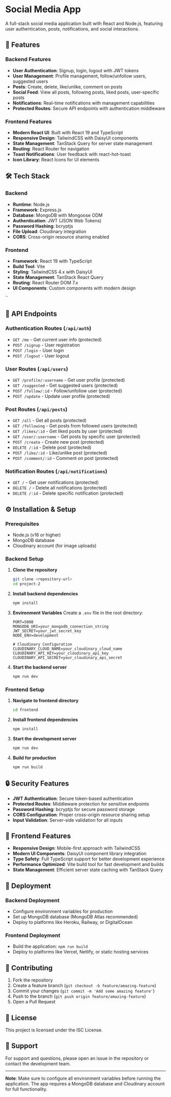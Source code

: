 
# Social Media App

A full-stack social media application built with React and Node.js, featuring user authentication, posts, notifications, and social interactions.

## 🚀 Features

### Backend Features

-   **User Authentication**: Signup, login, logout with JWT tokens
-   **User Management**: Profile management, follow/unfollow users, suggested users
-   **Posts**: Create, delete, like/unlike, comment on posts
-   **Social Feed**: View all posts, following posts, liked posts, user-specific posts
-   **Notifications**: Real-time notifications with management capabilities
-   **Protected Routes**: Secure API endpoints with authentication middleware

### Frontend Features

-   **Modern React UI**: Built with React 19 and TypeScript
-   **Responsive Design**: TailwindCSS with DaisyUI components
-   **State Management**: TanStack Query for server state management
-   **Routing**: React Router for navigation
-   **Toast Notifications**: User feedback with react-hot-toast
-   **Icon Library**: React Icons for UI elements

## 🛠️ Tech Stack

### Backend

-   **Runtime**: Node.js
-   **Framework**: Express.js
-   **Database**: MongoDB with Mongoose ODM
-   **Authentication**: JWT (JSON Web Tokens)
-   **Password Hashing**: bcryptjs
-   **File Upload**: Cloudinary integration
-   **CORS**: Cross-origin resource sharing enabled

### Frontend

-   **Framework**: React 19 with TypeScript
-   **Build Tool**: Vite
-   **Styling**: TailwindCSS 4.x with DaisyUI
-   **State Management**: TanStack React Query
-   **Routing**: React Router DOM 7.x
-   **UI Components**: Custom components with modern design


``

## 🔗 API Endpoints

### Authentication Routes (`/api/auth`)

-   `GET /me` - Get current user info (protected)
-   `POST /signup` - User registration
-   `POST /login` - User login
-   `POST /logout` - User logout

### User Routes (`/api/users`)

-   `GET /profile/:username` - Get user profile (protected)
-   `GET /suggested` - Get suggested users (protected)
-   `POST /follow/:id` - Follow/unfollow user (protected)
-   `POST /update` - Update user profile (protected)

### Post Routes (`/api/posts`)

-   `GET /all` - Get all posts (protected)
-   `GET /following` - Get posts from followed users (protected)
-   `GET /likes/:id` - Get liked posts by user (protected)
-   `GET /user/:username` - Get posts by specific user (protected)
-   `POST /create` - Create new post (protected)
-   `DELETE /:id` - Delete post (protected)
-   `POST /like/:id` - Like/unlike post (protected)
-   `POST /comment/:id` - Comment on post (protected)

### Notification Routes (`/api/notifications`)

-   `GET /` - Get user notifications (protected)
-   `DELETE /` - Delete all notifications (protected)
-   `DELETE /:id` - Delete specific notification (protected)

## ⚙️ Installation & Setup

### Prerequisites

-   Node.js (v16 or higher)
-   MongoDB database
-   Cloudinary account (for image uploads)

### Backend Setup

1.  **Clone the repository**
    
    ```bash
    git clone <repository-url>
    cd project-2
    
    ```
    
2.  **Install backend dependencies**
    
    ```bash
    npm install
    
    ```
    
3.  **Environment Variables** Create a `.env` file in the root directory:
    
    ```env
    PORT=5000
    MONGODB_URI=your_mongodb_connection_string
    JWT_SECRET=your_jwt_secret_key
    NODE_ENV=development
    
    # Cloudinary Configuration
    CLOUDINARY_CLOUD_NAME=your_cloudinary_cloud_name
    CLOUDINARY_API_KEY=your_cloudinary_api_key
    CLOUDINARY_API_SECRET=your_cloudinary_api_secret
    
    ```
    
4.  **Start the backend server**
    
    ```bash
    npm run dev
    
    ```
    

### Frontend Setup

1.  **Navigate to frontend directory**
    
    ```bash
    cd frontend
    
    ```
    
2.  **Install frontend dependencies**
    
    ```bash
    npm install
    
    ```
    
3.  **Start the development server**
    
    ```bash
    npm run dev
    
    ```
    
4.  **Build for production**
    
    ```bash
    npm run build
    
    ```
    

## 🔒 Security Features

-   **JWT Authentication**: Secure token-based authentication
-   **Protected Routes**: Middleware protection for sensitive endpoints
-   **Password Hashing**: bcryptjs for secure password storage
-   **CORS Configuration**: Proper cross-origin resource sharing setup
-   **Input Validation**: Server-side validation for all inputs

## 📱 Frontend Features

-   **Responsive Design**: Mobile-first approach with TailwindCSS
-   **Modern UI Components**: DaisyUI component library integration
-   **Type Safety**: Full TypeScript support for better development experience
-   **Performance Optimized**: Vite build tool for fast development and builds
-   **State Management**: Efficient server state caching with TanStack Query

## 🚀 Deployment

### Backend Deployment

-   Configure environment variables for production
-   Set up MongoDB database (MongoDB Atlas recommended)
-   Deploy to platforms like Heroku, Railway, or DigitalOcean

### Frontend Deployment

-   Build the application: `npm run build`
-   Deploy to platforms like Vercel, Netlify, or static hosting services

## 🤝 Contributing

1.  Fork the repository
2.  Create a feature branch (`git checkout -b feature/amazing-feature`)
3.  Commit your changes (`git commit -m 'Add some amazing feature'`)
4.  Push to the branch (`git push origin feature/amazing-feature`)
5.  Open a Pull Request

## 📄 License

This project is licensed under the ISC License.

## 🛟 Support

For support and questions, please open an issue in the repository or contact the development team.

----------

**Note**: Make sure to configure all environment variables before running the application. The app requires a MongoDB database and Cloudinary account for full functionality.
